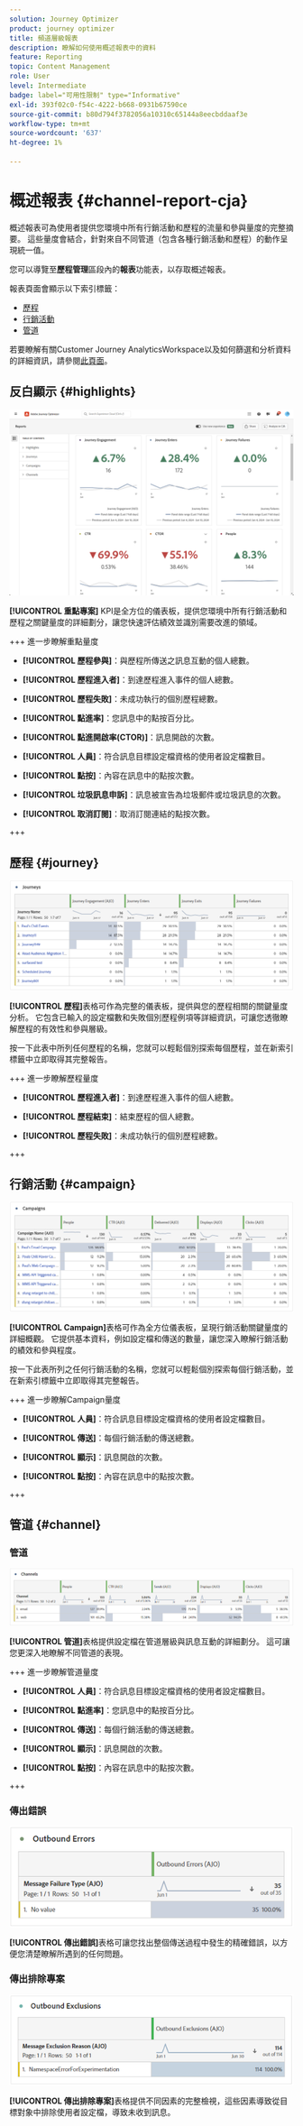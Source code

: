 ```yaml
---
solution: Journey Optimizer
product: journey optimizer
title: 頻道層級報表
description: 瞭解如何使用概述報表中的資料
feature: Reporting
topic: Content Management
role: User
level: Intermediate
badge: label="可用性限制" type="Informative"
exl-id: 393f02c0-f54c-4222-b668-0931b67590ce
source-git-commit: b80d794f3782056a10310c65144a8eecbddaaf3e
workflow-type: tm+mt
source-wordcount: '637'
ht-degree: 1%

---
```


# 概述報表 {#channel-report-cja}

概述報表可為使用者提供您環境中所有行銷活動和歷程的流量和參與量度的完整摘要。 這些量度會結合，針對來自不同管道（包含各種行銷活動和歷程）的動作呈現統一值。

您可以導覽至&#x200B;**歷程管理**&#x200B;區段內的&#x200B;**報表**&#x200B;功能表，以存取概述報表。

報表頁面會顯示以下索引標籤：

* [歷程](#journey)
* [行銷活動](#campaign)
* [管道](#channel)

若要瞭解有關Customer Journey AnalyticsWorkspace以及如何篩選和分析資料的詳細資訊，請參閱[此頁面](https://experienceleague.adobe.com/en/docs/analytics-platform/using/cja-workspace/home)。

## 反白顯示 {#highlights}

![](assets/cja-highlights.png)

**[!UICONTROL 重點專案]** KPI是全方位的儀表板，提供您環境中所有行銷活動和歷程之關鍵量度的詳細劃分，讓您快速評估績效並識別需要改進的領域。

+++ 進一步瞭解重點量度

* **[!UICONTROL 歷程參與]**：與歷程所傳送之訊息互動的個人總數。

* **[!UICONTROL 歷程進入者]**：到達歷程進入事件的個人總數。

* **[!UICONTROL 歷程失敗]**：未成功執行的個別歷程總數。

* **[!UICONTROL 點進率]**：您訊息中的點按百分比。

* **[!UICONTROL 點進開啟率(CTOR)]**：訊息開啟的次數。

* **[!UICONTROL 人員]**：符合訊息目標設定檔資格的使用者設定檔數目。

* **[!UICONTROL 點按]**：內容在訊息中的點按次數。

* **[!UICONTROL 垃圾訊息申訴]**：訊息被宣告為垃圾郵件或垃圾訊息的次數。

* **[!UICONTROL 取消訂閱]**：取消訂閱連結的點按次數。

+++

## 歷程 {#journey}

![](assets/cja-channel-journeys.png)

**[!UICONTROL 歷程]**&#x200B;表格可作為完整的儀表板，提供與您的歷程相關的關鍵量度分析。 它包含已輸入的設定檔數和失敗個別歷程例項等詳細資訊，可讓您透徹瞭解歷程的有效性和參與層級。

按一下此表中所列任何歷程的名稱，您就可以輕鬆個別探索每個歷程，並在新索引標籤中立即取得其完整報告。

+++ 進一步瞭解歷程量度

* **[!UICONTROL 歷程進入者]**：到達歷程進入事件的個人總數。

* **[!UICONTROL 歷程結束]**：結束歷程的個人總數。

* **[!UICONTROL 歷程失敗]**：未成功執行的個別歷程總數。

+++

## 行銷活動 {#campaign}

![](assets/cja-channel-campaigns.png)

**[!UICONTROL Campaign]**&#x200B;表格可作為全方位儀表板，呈現行銷活動關鍵量度的詳細概觀。 它提供基本資料，例如設定檔和傳送的數量，讓您深入瞭解行銷活動的績效和參與程度。

按一下此表所列之任何行銷活動的名稱，您就可以輕鬆個別探索每個行銷活動，並在新索引標籤中立即取得其完整報告。

+++ 進一步瞭解Campaign量度

* **[!UICONTROL 人員]**：符合訊息目標設定檔資格的使用者設定檔數目。

* **[!UICONTROL 傳送]**：每個行銷活動的傳送總數。

* **[!UICONTROL 顯示]**：訊息開啟的次數。

* **[!UICONTROL 點按]**：內容在訊息中的點按次數。

+++

## 管道 {#channel}

### 管道

![](assets/cja-channels.png)

**[!UICONTROL 管道]**&#x200B;表格提供設定檔在管道層級與訊息互動的詳細劃分。 這可讓您更深入地瞭解不同管道的表現。

+++ 進一步瞭解管道量度

* **[!UICONTROL 人員]**：符合訊息目標設定檔資格的使用者設定檔數目。

* **[!UICONTROL 點進率]**：您訊息中的點按百分比。

* **[!UICONTROL 傳送]**：每個行銷活動的傳送總數。

* **[!UICONTROL 顯示]**：訊息開啟的次數。

* **[!UICONTROL 點按]**：內容在訊息中的點按次數。

+++

### 傳出錯誤

![](assets/cja-channels-outbound-errors.png)

**[!UICONTROL 傳出錯誤]**&#x200B;表格可讓您找出整個傳送過程中發生的精確錯誤，以方便您清楚瞭解所遇到的任何問題。

### 傳出排除專案

![](assets/cja-channels-outbound-excluded.png)

**[!UICONTROL 傳出排除專案]**&#x200B;表格提供不同因素的完整檢視，這些因素導致從目標對象中排除使用者設定檔，導致未收到訊息。
